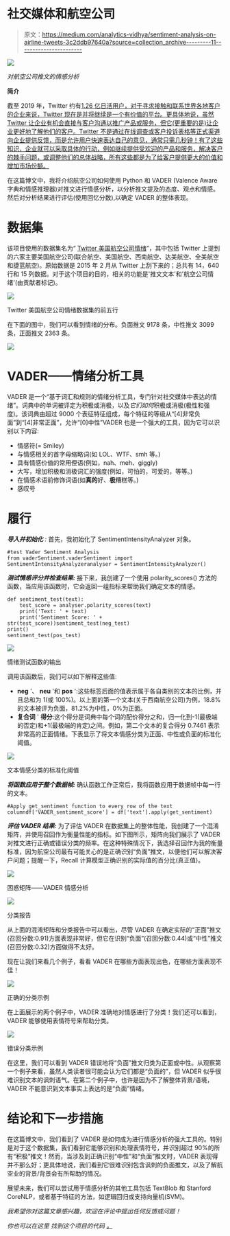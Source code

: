 # 社交媒体和航空公司

> 原文：<https://medium.com/analytics-vidhya/sentiment-analysis-on-airline-tweets-3c2ddb97640a?source=collection_archive---------11----------------------->

![](img/0861e97ddff1ae0a9f25f048fdda7e42.png)

*对航空公司推文的情感分析*

**简介**

截至 2019 年，Twitter 约有[1.26 亿日活用户，对于寻求接触和联系世界各地客户的企业来说，Twitter 现在是并将继续是一个有价值的平台。更具体地说，虽然 Twitter 让企业有机会直接与客户沟通以推广产品或服务，但它(更重要的是)让企业更好地了解他们的客户。Twitter 不是通过在线调查或客户投诉表格等正式渠道向企业提供反馈，而是允许用户快速表达自己的意见，通常只需几秒钟！有了这些知识，企业就可以采取具体的行动，例如继续提供受欢迎的产品和服务，解决客户的棘手问题，或调整他们的总体战略，所有这些都是为了给客户提供更大的价值和增加市场份额。](https://www.washingtonpost.com/technology/2019/02/07/twitter-reveals-its-daily-active-user-numbers-first-time/)

在这篇博文中，我将介绍航空公司如何使用 Python 和 VADER (Valence Aware 字典和情感推理器)对推文进行情感分析，以分析推文提及的态度、观点和情感。然后对分析结果进行评估(使用回忆分数),以确定 VADER 的整体表现。

# **数据集**

该项目使用的数据集名为“ [Twitter 美国航空公司情绪](https://www.kaggle.com/crowdflower/twitter-airline-sentiment)”，其中包括 Twitter 上提到的六家主要美国航空公司(联合航空、美国航空、西南航空、达美航空、全美航空和捷蓝航空)。原始数据是 2015 年 2 月从 Twitter 上刮下来的；总共有 14，640 行和 15 列数据。对于这个项目的目的，相关的功能是'推文文本'和'航空公司情绪'(由贡献者标记)。

![](img/cf42f31abb61c8a810929b4dfa6738cb.png)

Twitter 美国航空公司情绪数据集的前五行

在下面的图中，我们可以看到情绪的分布。负面推文 9178 条，中性推文 3099 条，正面推文 2363 条。

![](img/278633a5c457ac067dfb7bda5c8b68ed.png)

# **VADER——情绪分析工具**

VADER 是一个“基于词汇和规则的情绪分析工具，专门针对社交媒体中表达的情绪”。词典中的单词被评定为积极或消极，以及*它们如何*积极或消极(极性和强度)。该词典由超过 9000 个表征特征组成，每个特征的等级从“[4]非常负面”到“[4]非常正面”，允许“[0]中性”VADER 也是一个强大的工具，因为它可以识别以下内容:

*   情感符(= Smiley)
*   与情感相关的首字母缩略词(如 LOL、WTF、smh 等。)
*   具有情感价值的常用俚语(例如，nah、meh、giggly)
*   大写，增加积极和消极词汇的强度(例如，可怕的，可爱的，等等。)
*   在情感术语前修饰词语(如**真的**好、**极**糟糕等。)
*   感叹号

# 履行

***导入并初始化*** *:* 首先，我初始化了 SentimentIntensityAnalyzer 对象。

```
#test Vader Sentiment Analysis
from vaderSentiment.vaderSentiment import SentimentIntensityAnalyzeranalyser = SentimentIntensityAnalyzer()
```

***测试情感评分并检查结果:*** 接下来，我创建了一个使用 polarity_scores() 方法的函数，当应用该函数时，它会返回一组指标来帮助我们确定文本的情感。

```
def sentiment_test(text):
    test_score = analyser.polarity_scores(text)
    print('Text: ' + text)
    print('Sentiment Score: ' + str(test_score))sentiment_test(neg_test)
print()
sentiment_test(pos_test)
```

![](img/d5a9eef1bdb6fbbd2ab8b029de8664fa.png)

情绪测试函数的输出

调用该函数后，我们可以如下解释这些值:

*   **neg** '、 **neu** '和 **pos** ':这些标签后面的值表示属于各自类别的文本的比例，并且总和为 1(或 100%)。以上面的第一个文本(关于西南航空公司)为例，18.8%的文本被评为负面，81.2%为中性，0%为正面。
*   **复合词** ' **得分**:这个得分是词典中每个词的配价得分之和，归一化到-1(最极端的否定)和+1(最极端的肯定)之间。例如，第二个文本的复合得分 0.7461 表示非常高的正面情绪。下表显示了将文本情感分类为正面、中性或负面的标准化阈值。

![](img/e6802448560c8a52896ecb9e27a41b94.png)

文本情感分类的标准化阈值

***将函数应用于整个数据帧:*** 确认函数工作正常后，我将函数应用于数据帧中每一行的文本。

```
#Apply get_sentiment function to every row of the text columndf['VADER_sentiment_score'] = df['text'].apply(get_sentiment)
```

***评估 VADER 结果:*** 为了评估 VADER 在数据集上的整体性能，我创建了一个混淆矩阵，并使用召回作为衡量性能的指标。如下图所示，矩阵向我们展示了 VADER 对推文进行正确或错误分类的频率。在这种特殊情况下，我选择召回作为我的衡量标准，因为航空公司最有可能关心的是正确识别“负面”推文，以便他们可以解决客户问题；提醒一下，Recall 计算模型正确识别的实际值的百分比(真正值)。

![](img/cad21f328eb3be19910d7d08feedb018.png)

困惑矩阵——VADER 情感分析

![](img/b2751d32d914c0bf3573ee53100c2f44.png)

分类报告

从上面的混淆矩阵和分类报告中可以看出，尽管 VADER 在确定实际的“正面”推文(召回分数:0.91)方面表现非常好，但它在识别“负面”(召回分数:0.44)或“中性”推文(召回分数:0.32)方面做得不太好。

现在让我们来看几个例子，看看 VADER 在哪些方面表现出色，在哪些方面表现不佳！

![](img/13a812ea90c81e0abf50a166c1b74dc0.png)

正确的分类示例

在上面展示的两个例子中，VADER 准确地对情感进行了分类！我们还可以看到，VADER 能够使用表情符号来帮助分类。

![](img/191d185da532881e235f67b335b305d3.png)

错误分类示例

在这里，我们可以看到 VADER 错误地将“负面”推文归类为正面或中性。从观察第一个例子来看，虽然人类读者很可能会认为它们都是“负面的”，但 VADER 似乎很难识别文本的讽刺语气。在第二个例子中，也许是因为不了解整体背景/语境，VADER 不能意识到文本事实上表达的是“负面”情绪。

# 结论和下一步措施

在这篇博文中，我们看到了 VADER 是如何成为进行情感分析的强大工具的。特别是对于这个数据集，我们看到它能够识别和处理表情符号，并识别超过 90%的所有“积极”推文！然而，当涉及到正确识别“中性”和“负面”推文时，VADER 表现得并不那么好；更具体地说，我们看到它很难识别包含讽刺的负面推文，以及了解航空业的背景/背景会有所帮助的情况。

展望未来，我们可以尝试用于情感分析的其他工具包括 TextBlob 和 Stanford CoreNLP，或者基于特征的方法，如逻辑回归或支持向量机(SVM)。

*我希望你对这篇文章感兴趣，欢迎在评论中提出任何反馈或问题！*

*你也可以在这里* *找到这个项目的代码* [*。*](https://github.com/etrang/Sentiment_Analysis_Airline_Tweets/tree/master)